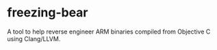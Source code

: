freezing-bear
=============

A tool to help reverse engineer ARM binaries compiled from Objective C using Clang/LLVM.
